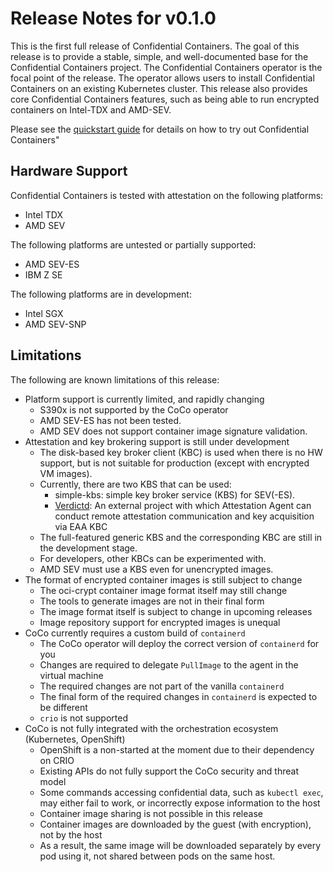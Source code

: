 # Release Notes for v0.1.0
This is the first full release of Confidential Containers.
The goal of this release is to provide a stable, simple, and well-documented base for the Confidential Containers project.
The Confidential Containers operator is the focal point of the release.
The operator allows users to install Confidential Containers on an existing Kubernetes cluster.
This release also provides core Confidential Containers features, such as being able to run encrypted containers on Intel-TDX and AMD-SEV.

Please see the [quickstart guide](../quickstart.md) for details on how to try out Confidential Containers"

## Hardware Support
Confidential Containers is tested with attestation on the following platforms:
- Intel TDX
- AMD SEV

The following platforms are untested or partially supported:
- AMD SEV-ES
- IBM Z SE

The following platforms are in development:
- Intel SGX
- AMD SEV-SNP

## Limitations

The following are known limitations of this release:

- Platform support is currently limited, and rapidly changing
  * S390x is not supported by the CoCo operator
  * AMD SEV-ES has not been tested.
  * AMD SEV does not support container image signature validation.
- Attestation and key brokering support is still under development
  * The disk-based key broker client (KBC) is used when there is no HW support, but is not suitable for production (except with encrypted VM images).
  * Currently, there are two KBS that can be used:
    - simple-kbs:  simple key broker service (KBS) for SEV(-ES).
    - [Verdictd](https://github.com/inclavare-containers/verdictd): An external project with which Attestation Agent can conduct remote attestation communication and key acquisition via EAA KBC
  * The full-featured generic KBS and the corresponding KBC are still in the development stage.
  * For developers, other KBCs can be experimented with.
  * AMD SEV must use a KBS even for unencrypted images.
- The format of encrypted container images is still subject to change
  * The oci-crypt container image format itself may still change
  * The tools to generate images are not in their final form
  * The image format itself is subject to change in upcoming releases
  * Image repository support for encrypted images is unequal
- CoCo currently requires a custom build of `containerd`
  * The CoCo operator will deploy the correct version of `containerd` for you
  * Changes are required to delegate `PullImage` to the agent in the virtual machine
  * The required changes are not part of the vanilla `containerd`
  * The final form of the required changes in `containerd` is expected to be different
  * `crio` is not supported
- CoCo is not fully integrated with the orchestration ecosystem (Kubernetes, OpenShift)
  * OpenShift is a non-started at the moment due to their dependency on CRIO
  * Existing APIs do not fully support the CoCo security and threat model
  * Some commands accessing confidential data, such as `kubectl exec`, may either fail to work, or incorrectly expose information to the host
  * Container image sharing is not possible in this release
  * Container images are downloaded by the guest (with encryption), not  by the host
  * As a result, the same image will be downloaded separately by every pod using it, not shared between pods on the same host.
